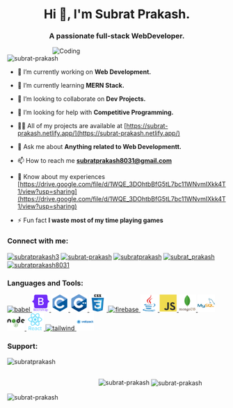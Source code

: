 <h1 align="center">Hi 👋, I'm Subrat Prakash.</h1>
<h3 align="center">A passionate full-stack WebDeveloper.</h3>
<img align="right" alt="Coding" width="400" src="https://cdn.dribbble.com/users/1162077/screenshots/3848914/programmer.gif">

<p align="left"> <img src="https://komarev.com/ghpvc/?username=subrat-prakash&label=Profile%20views&color=0e75b6&style=flat" alt="subrat-prakash" /> </p>

- 🔭 I’m currently working on **Web Development.**

- 🌱 I’m currently learning **MERN Stack.**

- 👯 I’m looking to collaborate on **Dev Projects.**

- 🤝 I’m looking for help with **Competitive Programming.**

- 👨‍💻 All of my projects are available at [https://subrat-prakash.netlify.app/](https://subrat-prakash.netlify.app/)

- 💬 Ask me about **Anything related to Web Developmentt.**

- 📫 How to reach me **subratprakash8031@gmail.com**

- 📄 Know about my experiences [https://drive.google.com/file/d/1WQE_3DOhtbBfG5tL7bc11WNvmIXkk4T1/view?usp=sharing](https://drive.google.com/file/d/1WQE_3DOhtbBfG5tL7bc11WNvmIXkk4T1/view?usp=sharing)

- ⚡ Fun fact **I waste most of my time playing games**

<h3 align="left">Connect with me:</h3>
<p align="left">
<a href="https://twitter.com/subratprakash3" target="blank"><img align="center" src="https://raw.githubusercontent.com/rahuldkjain/github-profile-readme-generator/master/src/images/icons/Social/twitter.svg" alt="subratprakash3" height="30" width="40" /></a>
<a href="https://linkedin.com/in/subrat-prakash" target="blank"><img align="center" src="https://raw.githubusercontent.com/rahuldkjain/github-profile-readme-generator/master/src/images/icons/Social/linked-in-alt.svg" alt="subrat-prakash" height="30" width="40" /></a>
<a href="https://instagram.com/subratprakash" target="blank"><img align="center" src="https://raw.githubusercontent.com/rahuldkjain/github-profile-readme-generator/master/src/images/icons/Social/instagram.svg" alt="subratprakash" height="30" width="40" /></a>
<a href="https://www.leetcode.com/subrat_prakash" target="blank"><img align="center" src="https://raw.githubusercontent.com/rahuldkjain/github-profile-readme-generator/master/src/images/icons/Social/leet-code.svg" alt="subrat_prakash" height="30" width="40" /></a>
<a href="https://auth.geeksforgeeks.org/user/subratprakash8031" target="blank"><img align="center" src="https://raw.githubusercontent.com/rahuldkjain/github-profile-readme-generator/master/src/images/icons/Social/geeks-for-geeks.svg" alt="subratprakash8031" height="30" width="40" /></a>
</p>

<h3 align="left">Languages and Tools:</h3>
<p align="left"> <a href="https://babeljs.io/" target="_blank" rel="noreferrer"> <img src="https://www.vectorlogo.zone/logos/babeljs/babeljs-icon.svg" alt="babel" width="40" height="40"/> </a> <a href="https://getbootstrap.com" target="_blank" rel="noreferrer"> <img src="https://raw.githubusercontent.com/devicons/devicon/master/icons/bootstrap/bootstrap-plain-wordmark.svg" alt="bootstrap" width="40" height="40"/> </a> <a href="https://www.cprogramming.com/" target="_blank" rel="noreferrer"> <img src="https://raw.githubusercontent.com/devicons/devicon/master/icons/c/c-original.svg" alt="c" width="40" height="40"/> </a> <a href="https://www.w3schools.com/cpp/" target="_blank" rel="noreferrer"> <img src="https://raw.githubusercontent.com/devicons/devicon/master/icons/cplusplus/cplusplus-original.svg" alt="cplusplus" width="40" height="40"/> </a> <a href="https://www.w3schools.com/css/" target="_blank" rel="noreferrer"> <img src="https://raw.githubusercontent.com/devicons/devicon/master/icons/css3/css3-original-wordmark.svg" alt="css3" width="40" height="40"/> </a> <a href="https://firebase.google.com/" target="_blank" rel="noreferrer"> <img src="https://www.vectorlogo.zone/logos/firebase/firebase-icon.svg" alt="firebase" width="40" height="40"/> </a> <a href="https://www.java.com" target="_blank" rel="noreferrer"> <img src="https://raw.githubusercontent.com/devicons/devicon/master/icons/java/java-original.svg" alt="java" width="40" height="40"/> </a> <a href="https://developer.mozilla.org/en-US/docs/Web/JavaScript" target="_blank" rel="noreferrer"> <img src="https://raw.githubusercontent.com/devicons/devicon/master/icons/javascript/javascript-original.svg" alt="javascript" width="40" height="40"/> </a> <a href="https://www.mongodb.com/" target="_blank" rel="noreferrer"> <img src="https://raw.githubusercontent.com/devicons/devicon/master/icons/mongodb/mongodb-original-wordmark.svg" alt="mongodb" width="40" height="40"/> </a> <a href="https://www.mysql.com/" target="_blank" rel="noreferrer"> <img src="https://raw.githubusercontent.com/devicons/devicon/master/icons/mysql/mysql-original-wordmark.svg" alt="mysql" width="40" height="40"/> </a> <a href="https://nodejs.org" target="_blank" rel="noreferrer"> <img src="https://raw.githubusercontent.com/devicons/devicon/master/icons/nodejs/nodejs-original-wordmark.svg" alt="nodejs" width="40" height="40"/> </a> <a href="https://reactjs.org/" target="_blank" rel="noreferrer"> <img src="https://raw.githubusercontent.com/devicons/devicon/master/icons/react/react-original-wordmark.svg" alt="react" width="40" height="40"/> </a> <a href="https://tailwindcss.com/" target="_blank" rel="noreferrer"> <img src="https://www.vectorlogo.zone/logos/tailwindcss/tailwindcss-icon.svg" alt="tailwind" width="40" height="40"/> </a> <a href="https://webpack.js.org" target="_blank" rel="noreferrer"> <img src="https://raw.githubusercontent.com/devicons/devicon/d00d0969292a6569d45b06d3f350f463a0107b0d/icons/webpack/webpack-original-wordmark.svg" alt="webpack" width="40" height="40"/> </a> </p>

<h3 align="left">Support:</h3>
<p><a href="https:buymeacoffee.com/subratprakash"> <img align="left" src="https://cdn.buymeacoffee.com/buttons/v2/default-yellow.png" height="50" width="210" alt="subratprakash" /></a></p><br><br>

<p><img align="left" src="https://github-readme-stats.vercel.app/api/top-langs?username=subrat-prakash&show_icons=true&locale=en&layout=compact" alt="subrat-prakash" /></p>

<p>&nbsp;<img align="center" src="https://github-readme-stats.vercel.app/api?username=subrat-prakash&show_icons=true&locale=en" alt="subrat-prakash" /></p>

<p><img align="center" src="https://github-readme-streak-stats.herokuapp.com/?user=subrat-prakash&" alt="subrat-prakash" /></p>

